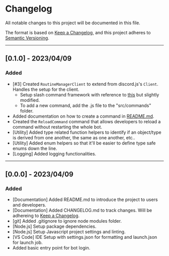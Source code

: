 # Changelog

All notable changes to this project will be documented in this file.

The format is based on [Keep a Changelog](https://keepachangelog.com/en/1.0.0/),
and this project adheres to [Semantic Versioning](https://semver.org/spec/v2.0.0.html).

---
## [0.1.0] - 2023/04/09

### Added
* [#3] Created `RoutineManagerClient` to extend from discord.js's `Client`.
  Handles the setup for the client.
  * Setup slash command framework with reference to
    [this](https://discordjs.guide/creating-your-bot/slash-commands.html#creating-slash-commands)
    but slightly modified.
  * To add a new command, add the .js file to the "src/commands" folder.
* Added documentation on how to create a command in
  [README.md](README.md#creating-a-command).
* Created the `ReloadCommand` command that allows developers to reload a command
  without restarting the whole bot.
* [Utility] Added type related function helpers to identify if an object/type
  is derived from one another, the same as one another, etc..
* [Utility] Added enum helpers so that it'll be easier to define type safe enums
  down the line.
* [Logging] Added logging functionalities.

---
## [0.0.0] - 2023/04/09

### Added
* [Documentation] Added README.md to introduce the project to users and
  developers.
* [Documentation] Added CHANGELOG.md to track changes. Will be adhereing to
  [Keep a Changelog](https://keepachangelog.com/en/1.0.0/).
* [git] Added .gitignore to ignore node modules folder.
* [Node.js] Setup package dependencies.
* [Node.js] Setup Javascript project settings and linting.
* [VS Code] IDE Setup with settings.json for formatting and launch.json for
  launch job.
* Added basic entry point for bot login.
